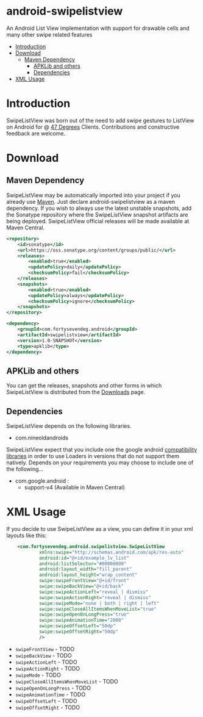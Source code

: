 # android-swipelistview

An Android List View implementation with support for drawable cells and many other swipe related features

- [Introduction](#introduction)
- [Download](#download)
  - [Maven Dependency](#maven-dependency)
	- [APKLib and others](#apklib-and-others)
	- [Dependencies](#dependencies)
- [XML Usage](#xml-usage)

# Introduction

SwipeListView was born out of the need to add swipe gestures to ListView on Android for 
@ [47 Degrees](http://47deg.com) Clients. Contributions and constructive feedback are welcome.

# Download

## Maven Dependency

SwipeListView may be automatically imported into your project if you already use [Maven](http://maven.apache.org/). 
Just declare android-swipelistview as a maven dependency.
If you wish to always use the latest unstable snapshots, add the Sonatype repository where the SwipeListView 
snapshot artifacts are being deployed.
SwipeListView official releases will be made available at Maven Central.

```xml
<repository>
    <id>sonatype</id>
    <url>https://oss.sonatype.org/content/groups/public/</url>
    <releases>
        <enabled>true</enabled>
        <updatePolicy>daily</updatePolicy>
        <checksumPolicy>fail</checksumPolicy>
    </releases>
    <snapshots>
        <enabled>true</enabled>
        <updatePolicy>always</updatePolicy>
        <checksumPolicy>ignore</checksumPolicy>
    </snapshots>
</repository>

<dependency>
    <groupId>com.fortysevendeg.android</groupId>
    <artifactId>swipelistview</artifactId>
    <version>1.0-SNAPSHOT</version>
    <type>apklib</type>
</dependency>
```
## APKLib and others

You can get the releases, snapshots and other forms in which SwipeListView is distributed from the
[Downloads](https://github.com/47deg/android-swipelistview/downloads) page.

## Dependencies

SwipeListView depends on the following libraries.

- com.nineoldandroids 

SwipeListView expect that you include one the google android [compatibility libraries](http://developer.android.com/intl/es/tools/extras/support-library.html) in order to use Loaders in versions that do not support them natively.
Depends on your requirements you may choose to include one of the following...

- com.google.android :
    - support-v4 (Available in Maven Central)

# XML Usage

If you decide to use SwipeListView as a view, you can define it in your xml layouts like this:

```xml
    <com.fortysevendeg.android.swipelistview.SwipeListView
            xmlns:swipe="http://schemas.android.com/apk/res-auto"
            android:id="@+id/example_lv_list"
            android:listSelector="#00000000"
            android:layout_width="fill_parent"
            android:layout_height="wrap_content"
            swipe:swipeFrontView="@+id/front"
            swipe:swipeBackView="@+id/back"
            swipe:swipeActionLeft="reveal | dismiss"
            swipe:swipeActionRight="reveal | dismiss"
            swipe:swipeMode="none | both | right | left"
            swipe:swipeCloseAllItemsWhenMoveList="true"
            swipe:swipeOpenOnLongPress="true"
            swipe:swipeAnimationTime="2000"
            swipe:swipeOffsetLeft="50dp"
            swipe:swipeOffsetRight="50dp"
            />
```

* `swipeFrontView` - TODO
* `swipeBackView` - TODO
* `swipeActionLeft` - TODO
* `swipeActionRight` - TODO
* `swipeMode` - TODO
* `swipeCloseAllItemsWhenMoveList` - TODO
* `swipeOpenOnLongPress` - TODO
* `swipeAnimationTime` - TODO
* `swipeOffsetLeft` - TODO
* `swipeOffsetRight` - TODO
